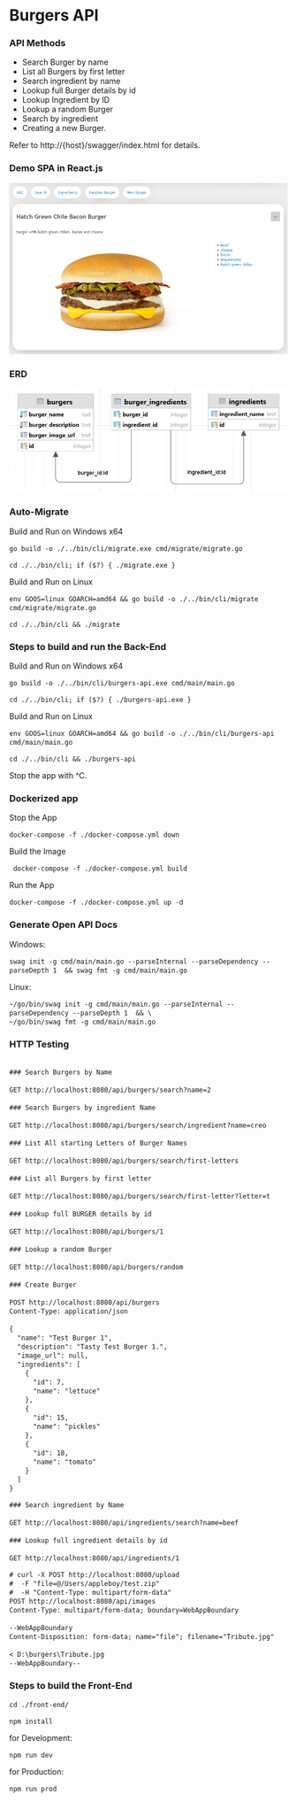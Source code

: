 # Burgers API

### API Methods

* Search Burger by name
* List all Burgers by first letter
* Search ingredient by name
* Lookup full Burger details by id
* Lookup Ingredient by ID
* Lookup a random Burger
* Search by ingredient
* Creating a new Burger.

Refer to http://{host}/swagger/index.html for details.

### Demo SPA in React.js

![burgers-api-demo.png](burgers-api-demo.png)

### ERD

![burgers-api-erd.png](burgers-api-erd.png)

### Auto-Migrate

Build and Run on Windows x64

```shell
go build -o ./../bin/cli/migrate.exe cmd/migrate/migrate.go
```

```shell
cd ./../bin/cli; if ($?) { ./migrate.exe }
```

Build and Run on Linux

```shell
env GOOS=linux GOARCH=amd64 && go build -o ./../bin/cli/migrate cmd/migrate/migrate.go
```

```shell
cd ./../bin/cli && ./migrate
```

### Steps to build and run the Back-End

Build and Run on Windows x64

```shell
go build -o ./../bin/cli/burgers-api.exe cmd/main/main.go
```

```shell
cd ./../bin/cli; if ($?) { ./burgers-api.exe }
```

Build and Run on Linux

```shell
env GOOS=linux GOARCH=amd64 && go build -o ./../bin/cli/burgers-api cmd/main/main.go
```

```shell
cd ./../bin/cli && ./burgers-api
```

Stop the app with ^C.

### Dockerized app

Stop the App

```shell
docker-compose -f ./docker-compose.yml down
```

Build the Image

```shell
 docker-compose -f ./docker-compose.yml build
```

Run the App

```shell
docker-compose -f ./docker-compose.yml up -d
```

### Generate Open API Docs

Windows:

```shell
swag init -g cmd/main/main.go --parseInternal --parseDependency --parseDepth 1  && swag fmt -g cmd/main/main.go
```

Linux:

```shell
~/go/bin/swag init -g cmd/main/main.go --parseInternal --parseDependency --parseDepth 1  && \ 
~/go/bin/swag fmt -g cmd/main/main.go 
```

### HTTP Testing

```

### Search Burgers by Name

GET http://localhost:8080/api/burgers/search?name=2

### Search Burgers by ingredient Name

GET http://localhost:8080/api/burgers/search/ingredient?name=creo

### List All starting Letters of Burger Names

GET http://localhost:8080/api/burgers/search/first-letters

### List all Burgers by first letter

GET http://localhost:8080/api/burgers/search/first-letter?letter=t

### Lookup full BURGER details by id

GET http://localhost:8080/api/burgers/1

### Lookup a random Burger

GET http://localhost:8080/api/burgers/random

### Create Burger

POST http://localhost:8080/api/burgers
Content-Type: application/json

{
  "name": "Test Burger 1",
  "description": "Tasty Test Burger 1.",
  "image_url": null,
  "ingredients": [
    {
      "id": 7,
      "name": "lettuce"
    },
    {
      "id": 15,
      "name": "pickles"
    },
    {
      "id": 18,
      "name": "tomato"
    }
  ]
}
```

```
### Search ingredient by Name

GET http://localhost:8080/api/ingredients/search?name=beef

### Lookup full ingredient details by id

GET http://localhost:8080/api/ingredients/1
```

```
# curl -X POST http://localhost:8080/upload
#  -F "file=@/Users/appleboy/test.zip"
#  -H "Content-Type: multipart/form-data"
POST http://localhost:8080/api/images
Content-Type: multipart/form-data; boundary=WebAppBoundary

--WebAppBoundary
Content-Disposition: form-data; name="file"; filename="Tribute.jpg"

< D:\burgers\Tribute.jpg
--WebAppBoundary--
```

### Steps to build the Front-End

```shell
cd ./front-end/
```

```shell
npm install
```

for Development:

```shell
npm run dev
```
for Production:

```shell
npm run prod
```
